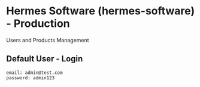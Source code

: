 # Hermes Software (hermes-software) - Production

Users and Products Management


## Default User - Login
```text
email: admin@test.com
password: admin123
```

